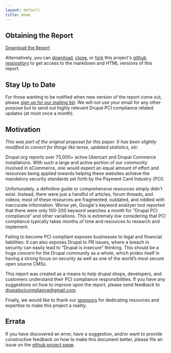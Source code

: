```yaml
---
layout: default
title: Home
---
```


## Obtaining the Report

<a href="http://drupalpcicompliance.org/files/DrupalPCICompliance.pdf" id="download-callout">Download the Report</a>

Alternatively, you can [download](https://github.com/rickmanelius/drupalpcicompliance/zipball/master), [clone](https://github.com/rickmanelius/drupalpcicompliance), or [fork](https://github.com/rickmanelius/drupalpcicompliance/fork) this project's [github respository](https://github.com/rickmanelius/drupalpcicompliance) to get access to the markdown and HTML versions of this report.

## Stay Up to Date

For those wanting to be notified when new version of the report come out, please [sign up for our mailing list](http://eepurl.com/BFTsf). We will not use your email for any other purpose but to send out highly relevant Drupal PCI compliance related updates (at most once a month).

## Motivation

_This was part of the original proposal for this paper. It has been slightly modified to correct for things like tense, updated statistics, etc._

Drupal.org reports over 73,000+ active Ubercart and Drupal Commerce installations. With such a large and active portion of our community involved in eCommerce, one would expect an equal amount of effort and resources being applied towards helping these websites achieve the mandatory security standards set forth by the Payment Card Industry (PCI).

Unfortunately, a definitive guide or comprehensive resources simply didn't exist. Instead, there were just a handful of articles, forum threads, and videos; most of these resources are fragmented, outdated, and riddled with inaccurate information. Worse yet, Google's keyword analzyer tool reported that there were only 100-200 keyword searches a month for “Drupal PCI compliance” and other variations. This is extremely low considering that PCI compliance typically takes months of time and resources to research and implement.

Failing to become PCI compliant exposes businesses to legal and financial liabilities. It can also exposes Drupal to PR issues, where a breach in security can easily lead to “Drupal is insecure” thinking. This should be a huge concern for the Drupal community as a whole, which prides itself in having a strong focus on security as well as one of the world’s most secure open source CMSs.

This report was created as a means to help drupal shops, developers, and customers understand their PCI compliance responsibilities. If you have any suggestions on how to improve upon the report, please send feedback to drupalpcicompliance@gmail.com.

Finally, we would like to thank our [sponsors](/sponsors) for dedicating resources and expertise to make this project a reality.

## Errata

If you have discovered an error, have a suggestion, and/or want to provide constructive feedback on how to make this document better, please file an issue on the [github project page](https://github.com/rickmanelius/drupalpcicompliance/issues). 